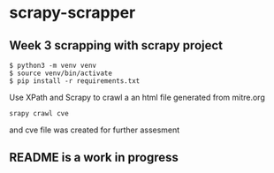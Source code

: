 # scrapy-scrapper

## Week 3 scrapping with scrapy project

```
$ python3 -m venv venv
$ source venv/bin/activate
$ pip install -r requirements.txt
```

Use XPath and Scrapy to crawl a an html file generated from mitre.org

```
srapy crawl cve
```

and cve file was created for further assesment

## README is a work in progress